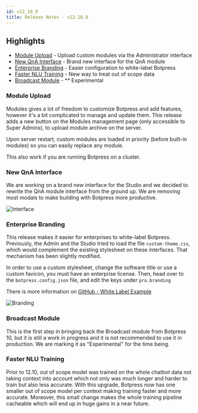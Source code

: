 ```yaml
---
id: v12_10_0
title: Release Notes - v12.10.0
---
```


## Highlights

- [Module Upload](#module-upload) - Upload custom modules via the Administrator interface
- [New QnA Interface](#new-qna-interface) - Brand new interface for the QnA module
- [Enterprise Branding](#enterprise-branding) - Easier configuration to white-label Botpress
- [Faster NLU Training](#faster-nlu-training) - New way to treat out of scope data
- [Broadcast Module](#broadcast-module) - \*\* Experimental

### Module Upload

Modules gives a lot of freedom to customize Botpress and add features, however it's a bit complicated to manage and update them. This release adds a new button on the Modules management page (only accessible to Super Admins), to upload module archive on the server.

Upon server restart, custom modules are loaded in priority (before built-in modules) so you can easily replace any module.

This also work if you are running Botpress on a cluster.

### New QnA Interface

We are working on a brand new interface for the Studio and we decided to rewrite the QnA module interface from the ground up. We are removing most modals to make building with Botpress more productive.

![Interface](assets/releases/v12_10_0/qnaInterface.png)

### Enterprise Branding

This release makes it easier for enterprises to white-label Botpress. Previously, the Admin and the Studio tried to load the file `custom-theme.css`, which would complement the existing stylesheet on these interfaces. That mechanism has been slightly modified.

In order to use a custom stylesheet, change the software title or use a custom favicon, you must have an enterprise license. Then, head over to the `botpress.config.json` file, and edit the keys under `pro.branding`

There is more information on [GitHub - White Label Example](https://github.com/botpress/botpress/tree/master/examples/whitelabel)

![Branding](assets/releases/v12_10_0/branding.png)

### Broadcast Module

This is the first step in bringing back the Broadcast module from Botpress 10, but it is still a work in progress and it is not recommended to use it in production. We are marking it as "Experimental" for the time being.

### Faster NLU Training

Prior to 12.10, out of scope model was trained on the whole chatbot data not taking context into account which not only was much longer and harder to train but also less accurate. With this upgrade, Botpress now has one smaller out of scope model per context making training faster and more accurate. Moreover, this small change makes the whole training pipeline cacheable which will end up in huge gains in a near future.
